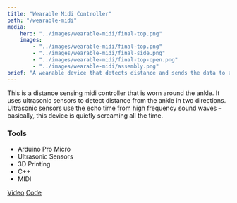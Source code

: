 ```yaml
---
title: "Wearable Midi Controller"
path: "/wearable-midi"
media:
    hero: "../images/wearable-midi/final-top.png"
    images: 
        - "../images/wearable-midi/final-top.png"
        - "../images/wearable-midi/final-side.png"
        - "../images/wearable-midi/final-top-open.png"
        - "../images/wearable-midi/assembly.png"
brief: "A wearable device that detects distance and sends the data to any music software"
---
```


This is a distance sensing midi controller that is worn around the ankle. It uses ultrasonic sensors to detect distance from the ankle in two directions. Ultrasonic sensors use the echo time from high frequency sound waves – basically, this device is quietly screaming all the time.

### Tools
- Arduino Pro Micro
- Ultrasonic Sensors
- 3D Printing
- C++
- MIDI

<div class='detail-buttons'>
    <a href='https://vimeo.com/306710929' class='button'>Video</a>
    <a href='https://github.com/LucasDachman/Wearable-Midi' class='button'>Code<a>
<div>